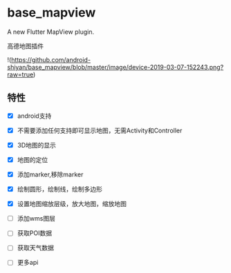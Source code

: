 # base_mapview

A new Flutter MapView plugin.

高德地图插件

!(https://github.com/android-shiyan/base_mapview/blob/master/image/device-2019-03-07-152243.png?raw=true)

## 特性

* [x] android支持
* [x] 不需要添加任何支持即可显示地图，无需Activity和Controller
* [x] 3D地图的显示
* [x] 地图的定位
* [x] 添加marker,移除marker
* [x] 绘制圆形，绘制线，绘制多边形
* [x] 设置地图缩放层级，放大地图，缩放地图
* [ ] 添加wms图层
* [ ] 获取POI数据
* [ ] 获取天气数据
* [ ] 更多api








